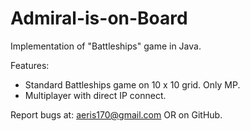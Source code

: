 # Admiral-is-on-Board
Implementation of "Battleships" game in Java.

Features:
  * Standard Battleships game on 10 x 10 grid. Only MP.
  * Multiplayer with direct IP connect.


Report bugs at: aeris170@gmail.com OR on GitHub.
